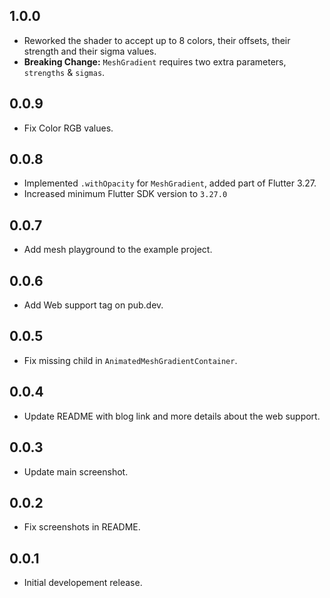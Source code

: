 <!--dart pub publish --dry-run-->
## 1.0.0

- Reworked the shader to accept up to 8 colors, their offsets, their strength and their sigma values.
- **Breaking Change:** `MeshGradient` requires two extra parameters, `strengths` & `sigmas`.

## 0.0.9

- Fix Color RGB values.

## 0.0.8

- Implemented `.withOpacity` for `MeshGradient`, added part of Flutter 3.27.
- Increased minimum Flutter SDK version to `3.27.0`

## 0.0.7

- Add mesh playground to the example project.

## 0.0.6

- Add Web support tag on pub.dev.

## 0.0.5

- Fix missing child in `AnimatedMeshGradientContainer`.

## 0.0.4

- Update README with blog link and more details about the web support.

## 0.0.3

- Update main screenshot.

## 0.0.2

- Fix screenshots in README.

## 0.0.1

- Initial developement release.
